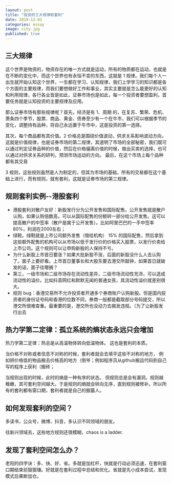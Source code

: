 ```yaml
---
layout: post
title: "投资的三大规律和套利"
date: 2019-12-01
categories: essay
image: city.jpg
published: true
--- 
```


## 三大规律

这个世界是物资的，物资存在的唯一方式就是运动，所有的物质都在运动，也就是在不断的变化中，而这个世界也有永恒不变的东西，这就是 1 规律。我们每个人一出生就开始认知这个世界，一生都在学习、认知规律，我们上学学习的知识都是各个方面的主要规律，而我们要想做好工作和事业，其实主要就是怎么能更好的认知和利用规律，各行各业皆是如此，证券市场也是如此，每一个投资者要想盈利，首要任务就是认知投资的主要规律及应用。

那么证券市场有那些规律呢？首先，经济是有 1、周期 的，在复苏、繁荣、危机、萧条四个季节，股票、商品、黄金、债券至少有一个在牛市，我们可以根据季节的变化，调整持有品种，将自己永远置于牛市中，这是投资的第一选择。 

其次，每个商品都有其价值。2 价格总是围绕价值波动，供求关系影响波动方向，这就是价值规律，也是证券市场的第二规律，其道明了市场的全部秘密，我们既可以通过判定证券品种的价值，然后在价格偏离价值的时候，做出买卖的选择，也可以通过对供求关系的研判，预测市场运动的方向。
最后，在这个市场上每个品种都有其交易 

3 规则，这些规则虽然是人为制定的，但其为市场的基础，所有的交易都在这个基础上进行，而有规则，就有套利，这就是证券市场的第三规律。

## 规则套利实例--港股套利

- 港股套利对散户友好：新股发行分为公开发售和国际配售。公开发售就是散户认购，如果认购倍数高，可以从国际配售的份额转一部分给公开发售。这可以提高散户的中签率（散户是属于公开发售）。比如阿里巴巴的一手中签率 80%，利润在2000左右；
- 绿鞋。绿鞋就是上市公司额外发售（借给机构） 15% 的国际配售，然后拿到这些额外配售的机构可以从市场以低于发行价的价格买入股票，以发行价卖给上市公司。这个规则可以让申购新股的人保持不亏。
- 为什么新股上市首日要涨？如果大批新股不涨，后面的新股没什么人去认购了。面子上要好看。上市首日董事长和大股东要去港交所敲钟，如果首日就破发的话，面子往哪搁？
- 第三，一级市场和二级市场存在流动性差异，二级市场流动性充沛，可以造成流动性的溢价。比如抖音网红和默默无闻的普通女孩，其流动性溢价就差别很大。
- 规则 bug：香港交易所不允许投资者开通多个券商账户认购新股。但是国内投资者的身份证号码和香港的位数不同，券商一般都是截取部分号码提交，所以港交所很难查重。最重要的是，港交所也没动力去揭发违规。（为了让新股发行出去

## 热力学第二定律：孤立系统的熵状态永远只会增加

热力学第二定律：热总是从高温物体转向低温物体。
这也是套利的本质。

当价格不对称或者信息不对称的时候，套利者就会去填平这些不对称的地方，
例如把价格低的物品搬去价格高的地方（倒爷；例如程序员从github搬运代码到自己写的程序上获利（搬砖；

当规则出现的时候，此时的熵是一种有序的状态。
但规则总是会有漏洞，规则越稚嫩，其可套利空间越大。于是规则的熵就会转向无序，直到规则被修补。所以所有的套利都有窗口期，套利者就是自己的掘墓人。

## 如何发现套利的空间？

多读书，公众号，微博，抖音，多认识不同领域的朋友。

往新兴领域去，这些地方规则还很模糊，chaos is a ladder.


## 发现了套利空间怎么办？

老阳的四字诀：多、快、好、省。多就是加杠杆，快就是行动必须迅速，在套利窗口期结束前狠狠赚。好就是在套利过程中总结和优化。省就是先小成本尝试，发现模式后果断加仓。

